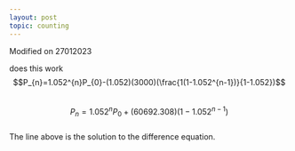 ```yaml
---
layout: post
topic: counting
---
```

Modified on 27012023

does this work
$$P_{n}=1.052^{n}P_{0}-(1.052)(3000)(\frac{1(1-1.052^{n-1})}{1-1.052})$$  
$$P_{n}=1.052^{n}P_{0}+(60692.308)(1-1.052^{n-1})$$  
The line above is the solution to the difference equation.  
